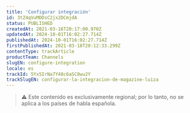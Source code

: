 ```yaml
---
title: 'Configurar integración'
id: 3tZ4qVuMDDsC2jx2DCmjdA
status: PUBLISHED
createdAt: 2021-03-16T20:17:00.970Z
updatedAt: 2024-10-01T16:02:27.714Z
publishedAt: 2024-10-01T16:02:27.714Z
firstPublishedAt: 2021-03-18T20:12:33.299Z
contentType: trackArticle
productTeam: Channels
slugEN: configure-integration
locale: es
trackId: 5Yx5IrNa7Y48c6aSC8wu2Y
trackSlugEN: configurar-la-integracion-de-magazine-luiza
---
```


> ⚠️ Este contenido es exclusivamente regional; por lo tanto, no se aplica a los países de habla española.

